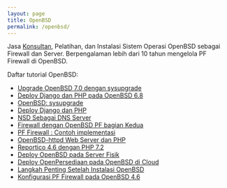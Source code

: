 ```yaml
---
layout: page
title: OpenBSD
permalink: /openbsd/
---
```


Jasa [Konsultan](https://www.openbsd.org/support.html#Indonesia), Pelatihan, dan Instalasi Sistem Operasi OpenBSD sebagai Firewall dan Server. Berpengalaman lebih dari 10 tahun mengelola PF Firewall di OpenBSD.

Daftar tutorial OpenBSD:
- [Upgrade OpenBSD 7.0 dengan sysupgrade](https://www.muntaza.id/openbsd/2021/12/25/upgrade-openbsd-70.html)
- [Deploy Django dan PHP pada OpenBSD 6.8](https://www.muntaza.id/openbsd/2021/01/30/deploy-django-php-1.html)
- [OpenBSD: sysupgrade](https://www.muntaza.id/openbsd/2020/04/09/sysupgrade.html)
- [Deploy Django dan PHP](https://www.muntaza.id/openbsd/2020/04/09/deploy-django-php-0.html)
- [NSD Sebagai DNS Server](http://www.muntaza.id/dns/2020/01/04/nsd-openbsd.html)
- [Firewall dengan OpenBSD PF bagian Kedua](https://www.muntaza.id/pf/2020/02/03/pf-firewall-bagian-kedua.html)
- [PF Firewall : Contoh implementasi](https://www.muntaza.id/openbsd/2019/08/31/openbsd-pf-cloud.html)
- [OpenBSD-httpd Web Server dan PHP](https://www.muntaza.id/openbsd/2019/08/31/openbsd-httpd.html)
- [Reportico 4.6 dengan PHP 7.2](https://www.muntaza.id/php7/2019/07/07/reportico-php72.html)
- [Deploy OpenBSD pada Server Fisik](https://www.muntaza.id/openbsd/2019/03/18/openaset-bare-metal.html)
- [Deploy OpenPersediaan pada OpenBSD di Cloud](https://www.muntaza.id/openbsd/2019/03/17/deploy-openbsd1.html)
- [Langkah Penting Setelah Instalasi OpenBSD](https://www.muntaza.id/openbsd/ssh/2018/12/09/public-key-only-ssh-openbsd.html)
- [Konfigurasi PF Firewall pada OpenBSD 4.6](http://www.muntaza.id/openbsd/2011/04/28/pf-openbsd-46.html)
